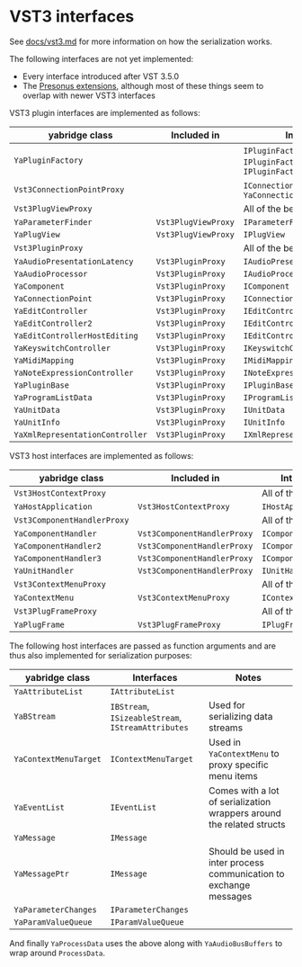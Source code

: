 # VST3 interfaces

See
[docs/vst3.md](https://github.com/robbert-vdh/yabridge/blob/master/docs/vst3.md)
for more information on how the serialization works.

The following interfaces are not yet implemented:

- Every interface introduced after VST 3.5.0
- The [Presonus extensions](https://presonussoftware.com/en_US/developer),
  although most of these things seem to overlap with newer VST3 interfaces

VST3 plugin interfaces are implemented as follows:

| yabridge class                  | Included in         | Interfaces                                             |
| ------------------------------- | ------------------- | ------------------------------------------------------ |
| `YaPluginFactory`               |                     | `IPluginFactory`, `IPluginFactory2`, `IPluginFactory3` |
| `Vst3ConnectionPointProxy`      |                     | `IConnectionPoint` through `YaConnectionPoint`         |
| `Vst3PlugViewProxy`             |                     | All of the below:                                      |
| `YaParameterFinder`             | `Vst3PlugViewProxy` | `IParameterFinder`                                     |
| `YaPlugView`                    | `Vst3PlugViewProxy` | `IPlugView`                                            |
| `Vst3PluginProxy`               |                     | All of the below:                                      |
| `YaAudioPresentationLatency`    | `Vst3PluginProxy`   | `IAudioPresentationLatency`                            |
| `YaAudioProcessor`              | `Vst3PluginProxy`   | `IAudioProcessor`                                      |
| `YaComponent`                   | `Vst3PluginProxy`   | `IComponent`                                           |
| `YaConnectionPoint`             | `Vst3PluginProxy`   | `IConnectionPoint`                                     |
| `YaEditController`              | `Vst3PluginProxy`   | `IEditController`                                      |
| `YaEditController2`             | `Vst3PluginProxy`   | `IEditController2`                                     |
| `YaEditControllerHostEditing`   | `Vst3PluginProxy`   | `IEditControllerHostEditing`                           |
| `YaKeyswitchController`         | `Vst3PluginProxy`   | `IKeyswitchController`                                 |
| `YaMidiMapping`                 | `Vst3PluginProxy`   | `IMidiMapping`                                         |
| `YaNoteExpressionController`    | `Vst3PluginProxy`   | `INoteExpressionController`                            |
| `YaPluginBase`                  | `Vst3PluginProxy`   | `IPluginBase`                                          |
| `YaProgramListData`             | `Vst3PluginProxy`   | `IProgramListData`                                     |
| `YaUnitData`                    | `Vst3PluginProxy`   | `IUnitData`                                            |
| `YaUnitInfo`                    | `Vst3PluginProxy`   | `IUnitInfo`                                            |
| `YaXmlRepresentationController` | `Vst3PluginProxy`   | `IXmlRepresentationController`                         |

VST3 host interfaces are implemented as follows:

| yabridge class              | Included in                 | Interfaces           |
| --------------------------- | --------------------------- | -------------------- |
| `Vst3HostContextProxy`      |                             | All of the below:    |
| `YaHostApplication`         | `Vst3HostContextProxy`      | `IHostApplication`   |
| `Vst3ComponentHandlerProxy` |                             | All of the below:    |
| `YaComponentHandler`        | `Vst3ComponentHandlerProxy` | `IComponentHandler`  |
| `YaComponentHandler2`       | `Vst3ComponentHandlerProxy` | `IComponentHandler2` |
| `YaComponentHandler3`       | `Vst3ComponentHandlerProxy` | `IComponentHandler3` |
| `YaUnitHandler`             | `Vst3ComponentHandlerProxy` | `IUnitHandler`       |
| `Vst3ContextMenuProxy`      |                             | All of the below:    |
| `YaContextMenu`             | `Vst3ContextMenuProxy`      | `IContextMenu`       |
| `Vst3PlugFrameProxy`        |                             | All of the below:    |
| `YaPlugFrame`               | `Vst3PlugFrameProxy`        | `IPlugFrame`         |

The following host interfaces are passed as function arguments and are thus also
implemented for serialization purposes:

| yabridge class        | Interfaces                                         | Notes                                                                 |
| --------------------- | -------------------------------------------------- | --------------------------------------------------------------------- |
| `YaAttributeList`     | `IAttributeList`                                   |                                                                       |
| `YaBStream`           | `IBStream`, `ISizeableStream`, `IStreamAttributes` | Used for serializing data streams                                     |
| `YaContextMenuTarget` | `IContextMenuTarget`                               | Used in `YaContextMenu` to proxy specific menu items                  |
| `YaEventList`         | `IEventList`                                       | Comes with a lot of serialization wrappers around the related structs |
| `YaMessage`           | `IMessage`                                         |                                                                       |
| `YaMessagePtr`        | `IMessage`                                         | Should be used in inter process communication to exchange messages    |
| `YaParameterChanges`  | `IParameterChanges`                                |                                                                       |
| `YaParamValueQueue`   | `IParamValueQueue`                                 |                                                                       |

And finally `YaProcessData` uses the above along with `YaAudioBusBuffers` to
wrap around `ProcessData`.
